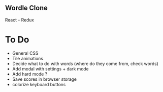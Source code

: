 ## Wordle Clone
React - Redux

# To Do

- General CSS
- Tile animations
- Decide what to do with words (where do they come from, check words)
- Add modal with settings + dark mode
- Add hard mode ?
- Save scores in browser storage
- colorize keyboard buttons 